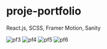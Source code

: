 # proje-portfolio
React.js, SCSS, Framer Motion, Sanity

![pf3](https://user-images.githubusercontent.com/110818523/204841859-444ca551-2e48-4243-a4c7-728fc5cf55f6.png)
![pf4](https://user-images.githubusercontent.com/110818523/204841865-060cd00c-e524-4bdf-b012-cdfbc87d4539.png)
![pf5](https://user-images.githubusercontent.com/110818523/204841869-da8bf41c-a0a7-43e5-bda1-d07a4772b8a6.png)
![pf6](https://user-images.githubusercontent.com/110818523/204841874-8dc62b2c-633c-4cda-a169-3c50efd5e4f1.png)
